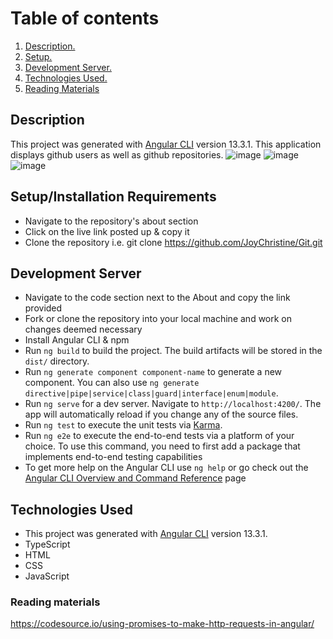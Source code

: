# Table of contents
1. [ Description. ](#desc)
2. [ Setup. ](#setup)
3. [Development Server. ](#dev)
4. [Technologies Used. ](#tech)
5. [Reading Materials ](#read)



<a name="desc"></a>
## Description
This project was generated with [Angular CLI](https://github.com/angular/angular-cli) version 13.3.1.
This application displays github users as well as github repositories.
![image](https://user-images.githubusercontent.com/57414671/163881812-e4e5d79b-8e0f-432c-acdd-d540e06e8ee8.png)
![image](https://user-images.githubusercontent.com/57414671/163881905-e61941b8-c399-4a50-9235-948228903b15.png)
![image](https://user-images.githubusercontent.com/57414671/163882374-318da7e3-444d-481a-a4c7-e2f0b70443ae.png)

<a name="setup"></a>
## Setup/Installation Requirements
* Navigate to the repository's about section
* Click on the live link posted up & copy it
* Clone the repository i.e. git clone https://github.com/JoyChristine/Git.git

<a name="dev"></a>
## Development Server
* Navigate to the code section next to the About and copy the link provided
* Fork or clone the repository into your local machine and work on changes deemed necessary
* Install Angular CLI & npm
* Run `ng build` to build the project. The build artifacts will be stored in the `dist/` directory.
* Run `ng generate component component-name` to generate a new component. You can also use `ng generate directive|pipe|service|class|guard|interface|enum|module`.
* Run `ng serve` for a dev server. Navigate to `http://localhost:4200/`. The app will automatically reload if you change any of the source files.
* Run `ng test` to execute the unit tests via [Karma](https://karma-runner.github.io).
* Run `ng e2e` to execute the end-to-end tests via a platform of your choice. To use this command, you need to first add a package that implements end-to-end testing capabilities
* To get more help on the Angular CLI use `ng help` or go check out the [Angular CLI Overview and Command Reference](https://angular.io/cli) page
<!-- <a name="bugs"></a>
## Known Bugs
Uploaded quotes disappear when the page is refreshed. -->
<a name="tech"></a>
## Technologies Used
* This project was generated with [Angular CLI](https://github.com/angular/angular-cli) version 13.3.1.
* TypeScript
* HTML
* CSS
* JavaScript
 <a name="read"></a>
### Reading materials
https://codesource.io/using-promises-to-make-http-requests-in-angular/
